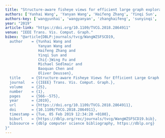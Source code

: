 ```yaml
---
title: "Structure-aware fisheye views for efficient large graph exploration"
authors: ['Yunhai Wang', 'Yanyan Wang', 'Haifeng Zhang', 'Yinqi Sun', 'Chi-Wing Fu', 'Michael Sedlmair', 'Baoquan Chen', 'Oliver Deussen']
authors-key: ['wangyunhai', 'wangyanyan', 'zhanghaifeng', 'sunyinqi', 'fuchiwing', 'sedlmairmichael', 'chenbaoquan', 'deussenoliver']
year: "2019"
article-link: "https://doi.org/10.1109/TVCG.2018.2864911"
venue: "IEEE Trans. Vis. Comput. Graph."
bibex: "@article{DBLP:journals/tvcg/WangWZSFSCD19,
  author    = {Yunhai Wang and
               Yanyan Wang and
               Haifeng Zhang and
               Yinqi Sun and
               Chi{-}Wing Fu and
               Michael Sedlmair and
               Baoquan Chen and
               Oliver Deussen},
  title     = {Structure-aware Fisheye Views for Efficient Large Graph Exploration},
  journal   = {{IEEE} Trans. Vis. Comput. Graph.},
  volume    = {25},
  number    = {1},
  pages     = {566--575},
  year      = {2019},
  url       = {https://doi.org/10.1109/TVCG.2018.2864911},
  doi       = {10.1109/TVCG.2018.2864911},
  timestamp = {Tue, 05 Feb 2019 12:34:20 +0100},
  biburl    = {https://dblp.org/rec/journals/tvcg/WangWZSFSCD19.bib},
  bibsource = {dblp computer science bibliography, https://dblp.org}
}"
---
```

